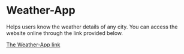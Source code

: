 # Weather-App
Helps users know the weather details of any city.
You can access the website online through the link provided below.

[The Weather-App link](https://meshackc0deweatherapp.netlify.app/)
